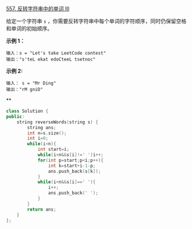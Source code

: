[557. 反转字符串中的单词 III](https://leetcode.cn/problems/reverse-words-in-a-string-iii/)

给定一个字符串 `s` ，你需要反转字符串中每个单词的字符顺序，同时仍保留空格和单词的初始顺序。

 

**示例 1：**

```
输入：s = "Let's take LeetCode contest"
输出："s'teL ekat edoCteeL tsetnoc"
```

**示例 2:**

```
输入： s = "Mr Ding"
输出："rM gniD"
```



**

```cpp
class Solution {
public:
    string reverseWords(string s) {
        string ans;
        int n=s.size();
        int i=0;
        while(i<n){
            int start=i;
            while(i<n&&s[i]!=' ')i++;
            for(int p=start;p<i;p++){
                int k=start+i-1-p;
                ans.push_back(s[k]);
            }
            while(i<n&&s[i]==' '){
                i++;
                ans.push_back(' ');
            }
        }
        return ans;
    }
};
```

